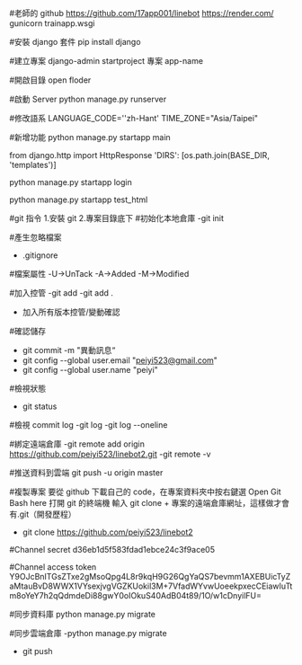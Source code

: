 #老師的 github
https://github.com/17app001/linebot
https://render.com/
gunicorn trainapp.wsgi

#安裝 django 套件
pip install django

#建立專案
django-admin startproject 專案 app-name

#開啟目錄
open floder

#啟動 Server
python manage.py runserver

#修改語系
LANGUAGE_CODE=''zh-Hant'
TIME_ZONE="Asia/Taipei"

#新增功能
python manage.py startapp main

from django.http import HttpResponse
'DIRS': [os.path.join(BASE_DIR, 'templates')]

python manage.py startapp login

python manage.py startapp test_html

#git 指令 1.安裝 git 2.專案目錄底下 #初始化本地倉庫
-git init

#產生忽略檔案

- .gitignore

#檔案屬性
-U->UnTack
-A->Added
-M->Modified

#加入控管
-git add<filename>
-git add .

- 加入所有版本控管/變動確認

#確認儲存

- git commit -m "異動訊息“
- git config --global user.email "peiyi523@gmail.com"
- git config --global user.name "peiyi"

#檢視狀態

- git status

#檢視 commit log
-git log
-git log --oneline

#綁定遠端倉庫
-git remote add origin https://github.com/peiyi523/linebot2.git
-git remote -v

#推送資料到雲端
git push -u origin master

#複製專案
要從 github 下載自己的 code，在專案資料夾中按右鍵選 Open Git Bash here 打開 git 的終端機
輸入 git clone + 專案的遠端倉庫網址，這樣做才會有.git（開發歷程）

- git clone https://github.com/peiyi523/linebot2

#Channel secret
d36eb1d5f583fdad1ebce24c3f9ace05

#Channel access token
Y9OJcBnITGsZTxe2gMsoQpg4L8r9kqH9G26QgYaQS7bevmm1AXEBUicTyZaMtauBvD8WWX1VYsexjvgVGZKUokil3M+7VfadWYvwUoeekpxecCEiawIuTtm8oYeY7h2qQdmdeDi88gwY0oIOkuS40AdB04t89/1O/w1cDnyilFU=

#同步資料庫
python manage.py migrate

#同步雲端倉庫
-python manage.py migrate

- git push
